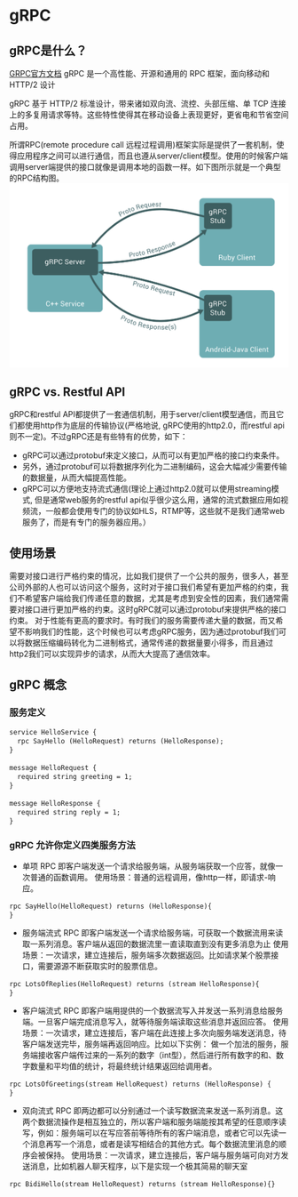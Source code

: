 # gRPC
## gRPC是什么？
[GRPC官方文档](http://doc.oschina.net/grpc?t=56831)
gRPC  是一个高性能、开源和通用的 RPC 框架，面向移动和 HTTP/2 设计

gRPC 基于 HTTP/2 标准设计，带来诸如双向流、流控、头部压缩、单 TCP 连接上的多复用请求等特。这些特性使得其在移动设备上表现更好，更省电和节省空间占用。

所谓RPC(remote procedure call 远程过程调用)框架实际是提供了一套机制，使得应用程序之间可以进行通信，而且也遵从server/client模型。使用的时候客户端调用server端提供的接口就像是调用本地的函数一样。如下图所示就是一个典型的RPC结构图。
![grpc](img/grpc.png)

## gRPC vs. Restful API
gRPC和restful API都提供了一套通信机制，用于server/client模型通信，而且它们都使用http作为底层的传输协议(严格地说, gRPC使用的http2.0，而restful api则不一定)。不过gRPC还是有些特有的优势，如下：

* gRPC可以通过protobuf来定义接口，从而可以有更加严格的接口约束条件。
* 另外，通过protobuf可以将数据序列化为二进制编码，这会大幅减少需要传输的数据量，从而大幅提高性能。
* gRPC可以方便地支持流式通信(理论上通过http2.0就可以使用streaming模式, 但是通常web服务的restful api似乎很少这么用，通常的流式数据应用如视频流，一般都会使用专门的协议如HLS，RTMP等，这些就不是我们通常web服务了，而是有专门的服务器应用。）

## 使用场景
需要对接口进行严格约束的情况，比如我们提供了一个公共的服务，很多人，甚至公司外部的人也可以访问这个服务，这时对于接口我们希望有更加严格的约束，我们不希望客户端给我们传递任意的数据，尤其是考虑到安全性的因素，我们通常需要对接口进行更加严格的约束。这时gRPC就可以通过protobuf来提供严格的接口约束。
对于性能有更高的要求时。有时我们的服务需要传递大量的数据，而又希望不影响我们的性能，这个时候也可以考虑gRPC服务，因为通过protobuf我们可以将数据压缩编码转化为二进制格式，通常传递的数据量要小得多，而且通过http2我们可以实现异步的请求，从而大大提高了通信效率。

## gRPC 概念
### 服务定义
```
service HelloService {
  rpc SayHello (HelloRequest) returns (HelloResponse);
}

message HelloRequest {
  required string greeting = 1;
}

message HelloResponse {
  required string reply = 1;
}
```

### gRPC 允许你定义四类服务方法
* 单项 RPC
即客户端发送一个请求给服务端，从服务端获取一个应答，就像一次普通的函数调用。
使用场景：普通的远程调用，像http一样，即请求-响应。
```
rpc SayHello(HelloRequest) returns (HelloResponse){
}
```
* 服务端流式 RPC
即客户端发送一个请求给服务端，可获取一个数据流用来读取一系列消息。客户端从返回的数据流里一直读取直到没有更多消息为止
使用场景：一次请求，建立连接后，服务端多次数据返回。比如请求某个股票接口，需要源源不断获取实时的股票信息。
```
rpc LotsOfReplies(HelloRequest) returns (stream HelloResponse){
}
```
* 客户端流式 RPC
即客户端用提供的一个数据流写入并发送一系列消息给服务端。一旦客户端完成消息写入，就等待服务端读取这些消息并返回应答。
使用场景：一次请求，建立连接后，客户端在此连接上多次向服务端发送消息，待客户端发送完毕，服务端再返回响应。比如以下实例： 做一个加法的服务，服务端接收客户端传过来的一系列的数字（int型），然后进行所有数字的和、数字数量和平均值的统计，将最终统计结果返回给调用者。
```
rpc LotsOfGreetings(stream HelloRequest) returns (HelloResponse) {
}
```
* 双向流式 RPC
即两边都可以分别通过一个读写数据流来发送一系列消息。这两个数据流操作是相互独立的，所以客户端和服务端能按其希望的任意顺序读写，例如：服务端可以在写应答前等待所有的客户端消息，或者它可以先读一个消息再写一个消息，或者是读写相结合的其他方式。每个数据流里消息的顺序会被保持。
使用场景：一次请求，建立连接后，客户端与服务端可向对方发送消息，比如机器人聊天程序，以下是实现一个极其简易的聊天室
```
rpc BidiHello(stream HelloRequest) returns (stream HelloResponse){}
```
